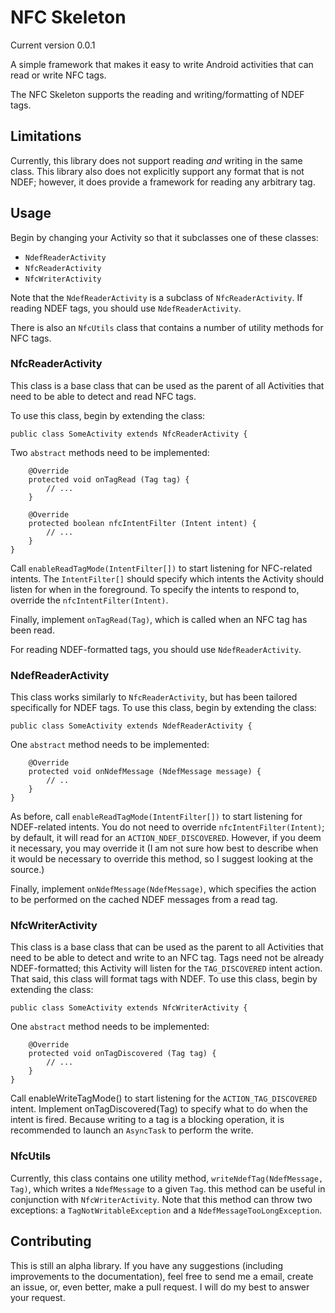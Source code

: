 NFC Skeleton
============
Current version 0.0.1

A simple framework that makes it easy to write Android activities that can read
or write NFC tags.

The NFC Skeleton supports the reading and writing/formatting of NDEF tags.

Limitations
-------------------
Currently, this library does not support reading _and_ writing in the same
class. This library also does not explicitly support any format that is not
NDEF; however, it does provide a framework for reading any arbitrary tag.

Usage
-----
Begin by changing your Activity so that it subclasses one of these classes:

* `NdefReaderActivity`
* `NfcReaderActivity`
* `NfcWriterActivity`

Note that the `NdefReaderActivity` is a subclass of `NfcReaderActivity`. If
reading NDEF tags, you should use `NdefReaderActivity`.

There is also an `NfcUtils` class that contains a number of utility methods for
NFC tags.

### NfcReaderActivity ###

This class is a base class that can be used as the parent of all Activities
that need to be able to detect and read NFC tags.

To use this class, begin by extending the class:

    public class SomeActivity extends NfcReaderActivity {

Two `abstract` methods need to be implemented:

        @Override
        protected void onTagRead (Tag tag) {
            // ...
        }

        @Override
        protected boolean nfcIntentFilter (Intent intent) {
            // ...
        }
    }

Call `enableReadTagMode(IntentFilter[])` to start listening for NFC-related
intents. The `IntentFilter[]` should specify which intents the Activity should
listen for when in the foreground. To specify the intents to respond to,
override the `nfcIntentFilter(Intent)`.

Finally, implement `onTagRead(Tag)`, which is called when an NFC tag has been
read.

For reading NDEF-formatted tags, you should use `NdefReaderActivity`.

### NdefReaderActivity ###

This class works similarly to `NfcReaderActivity`, but has been tailored
specifically for NDEF tags. To use this class, begin by extending the class:

    public class SomeActivity extends NdefReaderActivity {

One `abstract` method needs to be implemented:

        @Override
        protected void onNdefMessage (NdefMessage message) {
            // ..
        }
    }

As before, call `enableReadTagMode(IntentFilter[])` to start listening for
NDEF-related intents. You do not need to override `nfcIntentFilter(Intent)`; by
default, it will read for an `ACTION_NDEF_DISCOVERED`. However, if you deem it
necessary, you may override it (I am not sure how best to describe when it would
be necessary to override this method, so I suggest looking at the source.)

Finally, implement `onNdefMessage(NdefMessage)`, which specifies the action to
be performed on the cached NDEF messages from a read tag.

### NfcWriterActivity ###

This class is a base class that can be used as the parent to all Activities
that need to be able to detect and write to an NFC tag. Tags need not be
already NDEF-formatted; this Activity will listen for the `TAG_DISCOVERED`
intent action. That said, this class will format tags with NDEF. To use this
class, begin by extending the class:

    public class SomeActivity extends NfcWriterActivity {

One `abstract` method needs to be implemented:

        @Override
        protected void onTagDiscovered (Tag tag) {
            // ...
        }
    }

Call enableWriteTagMode() to start listening for the `ACTION_TAG_DISCOVERED`
intent. Implement onTagDiscovered(Tag) to specify what to do when the intent is
fired. Because writing to a tag is a blocking operation, it is recommended to
launch an `AsyncTask` to perform the write.

### NfcUtils ###

Currently, this class contains one utility method, `writeNdefTag(NdefMessage,
Tag)`, which writes a `NdefMessage` to a given `Tag`. this method can be useful
in conjunction with `NfcWriterActivity`. Note that this method can throw two
exceptions: a `TagNotWritableException` and a `NdefMessageTooLongException`.


Contributing
------------
This is still an alpha library. If you have any suggestions (including
improvements to the documentation), feel free to send me a email, create an
issue, or, even better, make a pull request. I will do my best to answer your
request.
